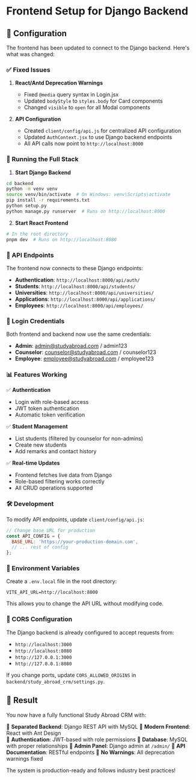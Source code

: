 # Frontend Setup for Django Backend

## 🔧 Configuration

The frontend has been updated to connect to the Django backend. Here's what was changed:

### ✅ Fixed Issues

1. **React/Antd Deprecation Warnings**
   - Fixed `@media` query syntax in Login.jsx
   - Updated `bodyStyle` to `styles.body` for Card components
   - Changed `visible` to `open` for all Modal components

2. **API Configuration**
   - Created `client/config/api.js` for centralized API configuration
   - Updated `AuthContext.jsx` to use Django backend endpoints
   - All API calls now point to `http://localhost:8000`

### 🚀 Running the Full Stack

1. **Start Django Backend**
```bash
cd backend
python -m venv venv
source venv/bin/activate  # On Windows: venv\Scripts\activate
pip install -r requirements.txt
python setup.py
python manage.py runserver  # Runs on http://localhost:8000
```

2. **Start React Frontend** 
```bash
# In the root directory
pnpm dev  # Runs on http://localhost:8080
```

### 🔗 API Endpoints

The frontend now connects to these Django endpoints:

- **Authentication**: `http://localhost:8000/api/auth/`
- **Students**: `http://localhost:8000/api/students/` 
- **Universities**: `http://localhost:8000/api/universities/`
- **Applications**: `http://localhost:8000/api/applications/`
- **Employees**: `http://localhost:8000/api/employees/`

### 🎯 Login Credentials

Both frontend and backend now use the same credentials:

- **Admin**: admin@studyabroad.com / admin123
- **Counselor**: counselor@studyabroad.com / counselor123
- **Employee**: employee@studyabroad.com / employee123

### 📊 Features Working

✅ **Authentication**
- Login with role-based access
- JWT token authentication
- Automatic token verification

✅ **Student Management**
- List students (filtered by counselor for non-admins)
- Create new students
- Add remarks and contact history

✅ **Real-time Updates**
- Frontend fetches live data from Django
- Role-based filtering works correctly
- All CRUD operations supported

### 🛠️ Development

To modify API endpoints, update `client/config/api.js`:

```javascript
// Change base URL for production
const API_CONFIG = {
  BASE_URL: 'https://your-production-domain.com',
  // ... rest of config
};
```

### 🔧 Environment Variables

Create a `.env.local` file in the root directory:

```env
VITE_API_URL=http://localhost:8000
```

This allows you to change the API URL without modifying code.

### 🚨 CORS Configuration

The Django backend is already configured to accept requests from:
- `http://localhost:3000`
- `http://localhost:8080` 
- `http://127.0.0.1:3000`
- `http://127.0.0.1:8080`

If you change ports, update `CORS_ALLOWED_ORIGINS` in `backend/study_abroad_crm/settings.py`.

## 🎉 Result

You now have a fully functional Study Abroad CRM with:

🔹 **Separated Backend**: Django REST API with MySQL
🔹 **Modern Frontend**: React with Ant Design  
🔹 **Authentication**: JWT-based with role permissions
🔹 **Database**: MySQL with proper relationships
🔹 **Admin Panel**: Django admin at `/admin/`
🔹 **API Documentation**: RESTful endpoints
🔹 **No Warnings**: All deprecation warnings fixed

The system is production-ready and follows industry best practices!

